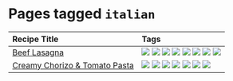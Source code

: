 # Pages tagged `italian`

|Recipe Title|Tags
|:---|:---|
|[Beef Lasagna](../recipes/beeflasagna.md)|[![](https://img.shields.io/badge/tag-baked-c5d714)](../tags/baked.md) [![](https://img.shields.io/badge/tag-beef-93e32e)](../tags/beef.md) [![](https://img.shields.io/badge/tag-dairy-4b9e32)](../tags/dairy.md) [![](https://img.shields.io/badge/tag-dinner-945e60)](../tags/dinner.md) [![](https://img.shields.io/badge/tag-easy-72fcc)](../tags/easy.md) [![](https://img.shields.io/badge/tag-italian-3bf9ab)](../tags/italian.md) [![](https://img.shields.io/badge/tag-pasta-617c8)](../tags/pasta.md) [![](https://img.shields.io/badge/tag-stovetop-9bf4b7)](../tags/stovetop.md)|
|[Creamy Chorizo & Tomato Pasta](../recipes/creamychorizotomatopasta.md)|[![](https://img.shields.io/badge/tag-boiled-6685b7)](../tags/boiled.md) [![](https://img.shields.io/badge/tag-dairy-4b9e32)](../tags/dairy.md) [![](https://img.shields.io/badge/tag-italian-3bf9ab)](../tags/italian.md) [![](https://img.shields.io/badge/tag-lunch-be57aa)](../tags/lunch.md) [![](https://img.shields.io/badge/tag-pasta-617c8)](../tags/pasta.md) [![](https://img.shields.io/badge/tag-sides-12b63)](../tags/sides.md) [![](https://img.shields.io/badge/tag-stovetop-9bf4b7)](../tags/stovetop.md)|